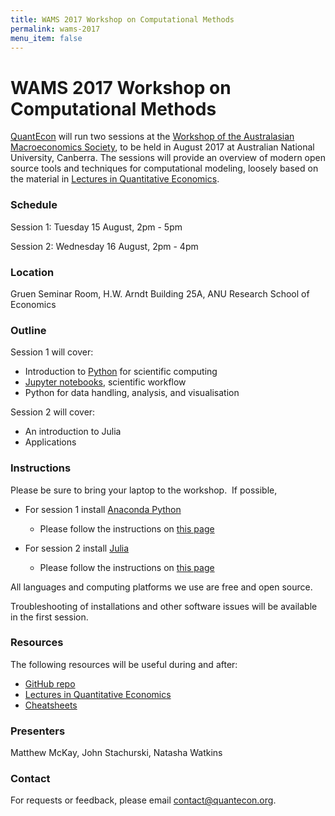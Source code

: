 ```yaml
---
title: WAMS 2017 Workshop on Computational Methods
permalink: wams-2017
menu_item: false
---
```

# WAMS 2017 Workshop on Computational Methods


[QuantEcon](https://quantecon.org/) will run two sessions at the [Workshop of the Australasian Macroeconomics Society](http://wams2017.ausmacro.com/masterclass/), to be held in August 2017 at Australian National University, Canberra. The sessions will provide an overview of modern open source tools and techniques for computational modeling, loosely based on the material in [Lectures in Quantitative Economics](https://lectures.quantecon.org/).

### Schedule

Session 1: Tuesday 15 August, 2pm - 5pm

Session 2: Wednesday 16 August, 2pm - 4pm

### Location

Gruen Seminar Room, H.W. Arndt Building 25A, ANU Research School of Economics

### Outline

Session 1 will cover:

*   Introduction to [Python](https://www.python.org/) for scientific computing
*   [Jupyter notebooks](http://jupyter.org/), scientific workflow
*   Python for data handling, analysis, and visualisation

Session 2 will cover:

*   An introduction to Julia
*   Applications

### Instructions

Please be sure to bring your laptop to the workshop.  If possible,

*   For session 1 install [Anaconda Python](https://www.anaconda.com/distribution/) 

    *   Please follow the instructions on [this page](https://lectures.quantecon.org/py/getting_started.html)
*   For session 2 install [Julia](http://julialang.org/downloads)

    *   Please follow the instructions on [this page](https://lectures.quantecon.org/jl/getting_started_julia/getting_started.html)

All languages and computing platforms we use are free and open source.  

Troubleshooting of installations and other software issues will be available in the first session.

### Resources

The following resources will be useful during and after:

*   [GitHub repo](https://github.com/QuantEcon/WAMS-2017)
*   [Lectures in Quantitative Economics](https://lectures.quantecon.org/)
*   [Cheatsheets](https://cheatsheets.quantecon.org/)

### Presenters

Matthew McKay, John Stachurski, Natasha Watkins

### Contact

For requests or feedback, please email [contact@quantecon.org](mailto:contact@quantecon.org).